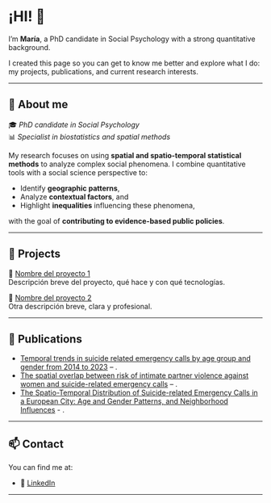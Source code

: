 # ¡HI! 👋 

I’m **María**, a PhD candidate in Social Psychology with a strong quantitative background.

I created this page so you can get to know me better and explore what I do: my projects, publications, and current research interests.

---

## 🚀 About me

🎓 *PhD candidate in Social Psychology*  
📊 *Specialist in biostatistics and spatial methods*

My research focuses on using **spatial and spatio-temporal statistical methods** to analyze complex social phenomena. I combine quantitative tools with a social science perspective to:

- Identify **geographic patterns**,  
- Analyze **contextual factors**, and  
- Highlight **inequalities** influencing these phenomena,

with the goal of **contributing to evidence-based public policies**.

---

## 💼 Projects

🔹 [Nombre del proyecto 1](https://github.com/tuusuario/proyecto1)  
Descripción breve del proyecto, qué hace y con qué tecnologías.

🔹 [Nombre del proyecto 2](https://github.com/tuusuario/proyecto2)  
Otra descripción breve, clara y profesional.

---

## 📝 Publications

- [Temporal trends in suicide related emergency calls by age group and gender from 2014 to 2023](https://www.nature.com/articles/s41598-025-07700-4) – .
- [The spatial overlap between risk of intimate partner violence against women and suicide-related emergency calls](https://academic.oup.com/eurpub/article/35/1/60/7889365) – .
- [The Spatio-Temporal Distribution of Suicide-related Emergency Calls in a European City: Age and Gender Patterns, and Neighborhood Influences](https://journals.copmadrid.org/pi/art/pi2024a8) - .

---

## 📫 Contact

You can find me at:  
- 💼 [LinkedIn](www.linkedin.com/in/maria-montagud-dataanalyst)

---
